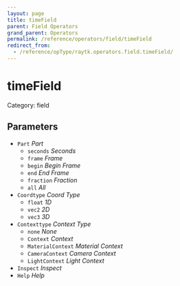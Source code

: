 ```yaml
---
layout: page
title: timeField
parent: Field Operators
grand_parent: Operators
permalink: /reference/operators/field/timeField
redirect_from:
  - /reference/opType/raytk.operators.field.timeField/
---
```


# timeField

Category: field



## Parameters

* `Part` *Part*
  * `seconds` *Seconds*
  * `frame` *Frame*
  * `begin` *Begin Frame*
  * `end` *End Frame*
  * `fraction` *Fraction*
  * `all` *All*
* `Coordtype` *Coord Type*
  * `float` *1D*
  * `vec2` *2D*
  * `vec3` *3D*
* `Contexttype` *Context Type*
  * `none` *None*
  * `Context` *Context*
  * `MaterialContext` *Material Context*
  * `CameraContext` *Camera Context*
  * `LightContext` *Light Context*
* `Inspect` *Inspect*
* `Help` *Help*